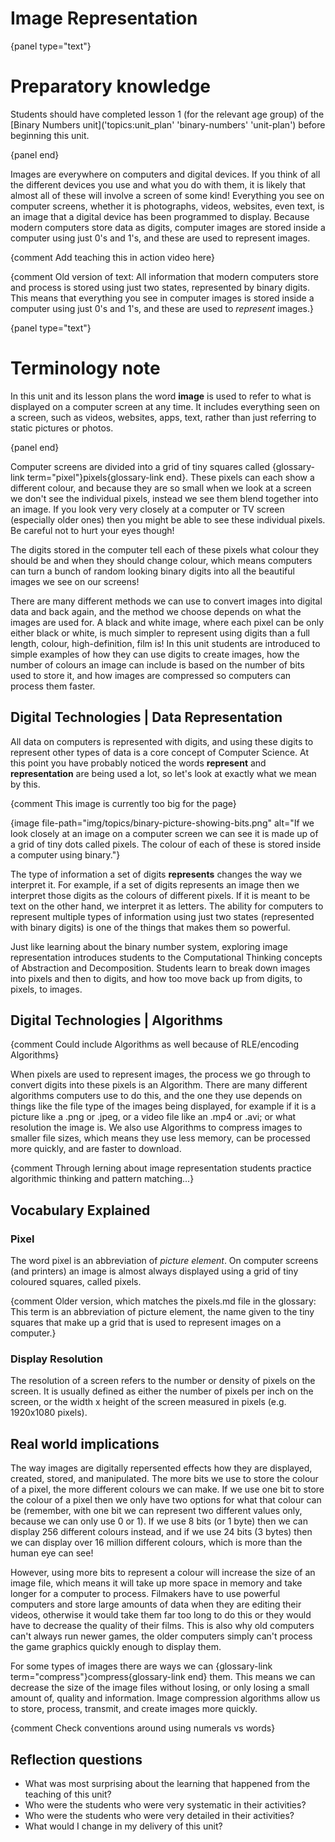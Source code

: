 # Image Representation

{panel type="text"}

# Preparatory knowledge

Students should have completed lesson 1 (for the relevant age group) of the [Binary Numbers unit]('topics:unit_plan' 'binary-numbers' 'unit-plan') before beginning this unit.

{panel end}

Images are everywhere on computers and digital devices.
If you think of all the different devices you use and what you do with them, it is likely that almost all of these will involve a screen of some kind!
Everything you see on computer screens, whether it is photographs, videos, websites, even text, is an image that a digital device has been programmed to display.
Because modern computers store data as digits, computer images are stored inside a computer using just 0's and 1's, and these are used to represent images.


{comment Add teaching this in action video here}

{comment Old version of text: All information that modern computers store and process is stored using just two states, represented by binary digits. This means that everything you see in computer images is stored inside a computer using just 0's and 1's, and these are used to *represent* images.}

{panel type="text"}

# Terminology note

In this unit and its lesson plans the word **image** is used to refer to what is displayed on a computer screen at any time.
It includes everything seen on a screen, such as videos, websites, apps, text, rather than just referring to static pictures or photos.

{panel end}


Computer screens are divided into a grid of tiny squares called {glossary-link term="pixel"}pixels{glossary-link end}.
These pixels can each show a different colour, and because they are so small when we look at a screen we don't see the individual pixels, instead we see them blend together into an image.
If you look very very closely at a computer or TV screen (especially older ones) then you might be able to see these individual pixels. Be careful not to hurt your eyes though!

The digits stored in the computer tell each of these pixels what colour they should be and when they should change colour, which means computers can turn a bunch of random looking binary digits into all the beautiful images we see on our screens!

There are many different methods we can use to convert images into digital data and back again, and the method we choose depends on what the images are used for.
A black and white image, where each pixel can be only either black or white, is much simpler to represent using digits than a full length, colour, high-definition, film is!
In this unit students are introduced to simple examples of how they can use digits to create images, how the number of colours an image can include is based on the number of bits used to store it, and how images are compressed so computers can process them faster.


## Digital Technologies | Data Representation

All data on computers is represented with digits, and using these digits to represent other types of data is a core concept of Computer Science.
At this point you have probably noticed the words **represent** and **representation** are being used a lot, so let's look at exactly what we mean by this.


{comment This image is currently too big for the page}

{image file-path="img/topics/binary-picture-showing-bits.png" alt="If we look closely at an image on a computer screen we can see it is made up of a grid of tiny dots called pixels. The colour of each of these is stored inside a computer using binary."}

The type of information a set of digits **represents** changes the way we interpret it.
For example, if a set of digits represents an image then we interpret those digits as the colours of different pixels.
If it is meant to be text on the other hand, we interpret it as letters.
The ability for computers to represent multiple types of information using just two states (represented with binary digits) is one of the things that makes them so powerful.

Just like learning about the binary number system, exploring image representation introduces students to the Computational Thinking concepts of Abstraction and Decomposition.
Students learn to break down images into pixels and then to digits, and how too move back up from digits, to pixels, to images.


## Digital Technologies | Algorithms

{comment Could include Algorithms as well because of RLE/encoding Algorithms}

When pixels are used to represent images, the process we go through to convert digits into these pixels is an Algorithm.
There are many different algorithms computers use to do this, and the one they use depends on things like the file type of the images being displayed, for example if it is a picture like a .png or .jpeg, or a video file like an .mp4 or .avi; or what resolution the image is.
We also use Algorithms to compress images to smaller file sizes, which means they use less memory, can be processed more quickly, and are faster to download.

{comment Through lerning about image representation students practice algorithmic thinking and pattern matching...}

## Vocabulary Explained

### Pixel

The word pixel is an abbreviation of *picture element*. On computer screens (and printers) an image is almost always displayed using a grid of tiny coloured squares, called pixels.

{comment Older version, which matches the pixels.md file in the glossary: This term is an abbreviation of picture element, the name given to the tiny squares that make up a grid that is used to represent images on a computer.}


### Display Resolution

The resolution of a screen refers to the number or density of pixels on the screen.
It is usually defined as either the number of pixels per inch on the screen, or the width x height of the screen measured in pixels (e.g. 1920x1080 pixels).


## Real world implications

The way images are digitally repersented effects how they are displayed, created, stored, and manipulated.
The more bits we use to store the colour of a pixel, the more different colours we can make.
If we use one bit to store the colour of a pixel then we only have two options for what that colour can be (remember, with one bit we can represent two different values only, because we can only use 0 or 1).
If we use 8 bits (or 1 byte) then we can display 256 different colours instead, and if we use 24 bits (3 bytes) then we can display over 16 million different colours, which is more than the human eye can see!

However, using more bits to represent a colour will increase the size of an image file, which means it will take up more space in memory and take longer for a computer to process.
Filmakers have to use powerful computers and store large amounts of data when they are editing their videos, otherwise it would take them far too long to do this or they would have to decrease the quality of their films.
This is also why old computers can't always run newer games, the older computers simply can't process the game graphics quickly enough to display them.

For some types of images there are ways we can {glossary-link term="compress"}compress{glossary-link end} them.
This means we can decrease the size of the image files without losing, or only losing a small amount of, quality and information.
Image compression algorithms allow us to store, process, transmit, and create images more quickly.


{comment Check conventions around using numerals vs words}




## Reflection questions

- What was most surprising about the learning that happened from the teaching of this unit?
- Who were the students who were very systematic in their activities?
- Who were the students who were very detailed in their activities?
- What would I change in my delivery of this unit?

